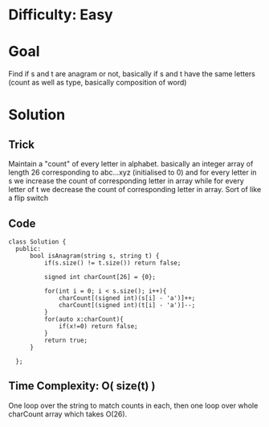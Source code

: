 # Difficulty: Easy
# Goal 
Find if s and t are anagram or not, basically if s and t have the same letters (count as well as type, basically composition of word)
# Solution 
  ## Trick 
  Maintain a "count" of every letter in alphabet. basically an integer array of length 26 corresponding to abc...xyz (initialised to 0) and for every letter in s we increase the count of corresponding letter in array 
  while for every letter of t we decrease the count of corresponding letter in array. Sort of like a flip switch
  
  ## Code
  ```
  class Solution {
    public:
        bool isAnagram(string s, string t) {
            if(s.size() != t.size()) return false;

            signed int charCount[26] = {0};

            for(int i = 0; i < s.size(); i++){
                charCount[(signed int)(s[i] - 'a')]++;
                charCount[(signed int)(t[i] - 'a')]--;
            }
            for(auto x:charCount){
                if(x!=0) return false;
            }
            return true;
        }

    };
  ```
  
  ## Time Complexity: O( size(t) )
  One loop over the string to match counts in each, then one loop over whole charCount array which takes O(26). 
